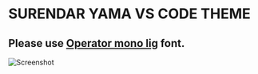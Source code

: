 # SURENDAR YAMA VS CODE THEME

## Please use [Operator mono lig](https://github.com/SuperZero17/operator-mono-lig) font.


![Screenshot](https://bit.ly/3VEQ3Zu)


 